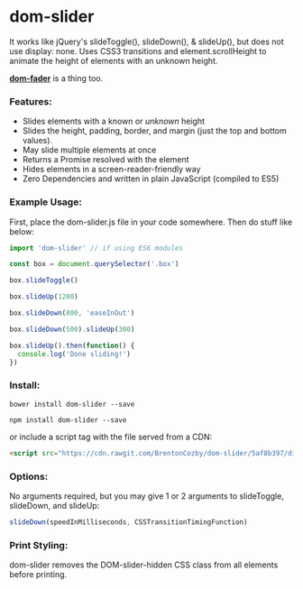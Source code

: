 # dom-slider
It works like jQuery's slideToggle(), slideDown(), &amp; slideUp(), but does not use display: none.
Uses CSS3 transitions and element.scrollHeight to animate the height of elements with an unknown height.

[**dom-fader**](https://github.com/BrentonCozby/dom-fader) is a thing too.

### Features:
* Slides elements with a known or *unknown* height
* Slides the height, padding, border, and margin (just the top and bottom values).
* May slide multiple elements at once
* Returns a Promise resolved with the element
* Hides elements in a screen-reader-friendly way
* Zero Dependencies and written in plain JavaScript (compiled to ES5)

### Example Usage:
First, place the dom-slider.js file in your code somewhere. Then do stuff like below:
```JavaScript
import 'dom-slider' // if using ES6 modules

const box = document.querySelector('.box')

box.slideToggle()

box.slideUp(1200)

box.slideDown(800, 'easeInOut')

box.slideDown(500).slideUp(300)

box.slideUp().then(function() {
  console.log('Done sliding!')
})
```
### Install:
```
bower install dom-slider --save

npm install dom-slider --save
```
or include a script tag with the file served from a CDN:
```HTML
<script src="https://cdn.rawgit.com/BrentonCozby/dom-slider/5af8b397/dist/dom-slider.js"></script>
```

### Options:
No arguments required, but you may give 1 or 2 arguments to slideToggle, slideDown, and slideUp:
```JavaScript
slideDown(speedInMilliseconds, CSSTransitionTimingFunction)
```

### Print Styling:
dom-slider removes the DOM-slider-hidden CSS class from all elements before printing.
